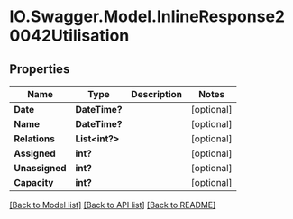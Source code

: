 # IO.Swagger.Model.InlineResponse20042Utilisation
## Properties

Name | Type | Description | Notes
------------ | ------------- | ------------- | -------------
**Date** | **DateTime?** |  | [optional] 
**Name** | **DateTime?** |  | [optional] 
**Relations** | **List&lt;int?&gt;** |  | [optional] 
**Assigned** | **int?** |  | [optional] 
**Unassigned** | **int?** |  | [optional] 
**Capacity** | **int?** |  | [optional] 

[[Back to Model list]](../README.md#documentation-for-models) [[Back to API list]](../README.md#documentation-for-api-endpoints) [[Back to README]](../README.md)

